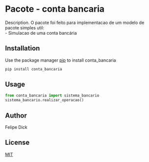 # Pacote - conta bancaria

Description. 
O pacote foi feito para implementacao de um modelo de pacote simples util: <br>
	- Simulacao de uma conta bancária
	

## Installation

Use the package manager [pip](https://pip.pypa.io/en/stable/) to install conta_bancaria

```bash
pip install conta_bancaria
```

## Usage

```python
from conta_bancaria import sistema_bancario
sistema_bancario.realizar_operacao()
```

## Author
Felipe Dick

## License
[MIT](https://choosealicense.com/licenses/mit/)

